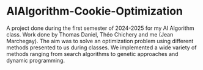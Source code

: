 # AIAlgorithm-Cookie-Optimization
A project done during the first semester of 2024-2025 for my AI Algorithm class. Work done by Thomas Daniel, Théo Chichery and me (Jean Marchegay). The aim was to solve an optimization problem using different methods presented to us during classes. We implemented a wide variety of methods ranging from search algorithms to genetic approaches and dynamic programming.
